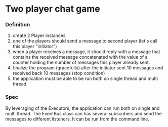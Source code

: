 # Two player chat game 

### Definition
1. create 2 Player instances
1. one of the players should send a message to second player (let's call this player "initiator")
1. when a player receives a message, it should reply with a message that contains the received message concatenated with the value of a counter holding the number of messages this player already sent.
1. finalize the program (gracefully) after the initiator sent 10 messages and received back 10 messages (stop condition)
1. the application must be able to be run both on single thread and multi thread.

### Spec
By leveraging of the Executors, the application can run both 
on single and multi thread.
The EventBus class can has several subscribers and send the messages
to different listeners. 
It can be run from the command line.